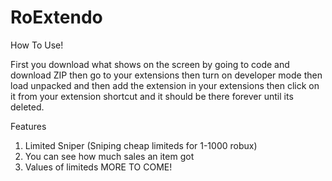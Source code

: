 # RoExtendo
How To Use!

First you download what shows on the screen by going to code and download ZIP then go to your extensions then turn on developer mode then load unpacked and then add the extension in your extensions then click on it from your extension shortcut and it should be there forever until its deleted.


Features

1. Limited Sniper (Sniping cheap limiteds for 1-1000 robux)
2. You can see how much sales an item got
3. Values of limiteds
MORE TO COME!
